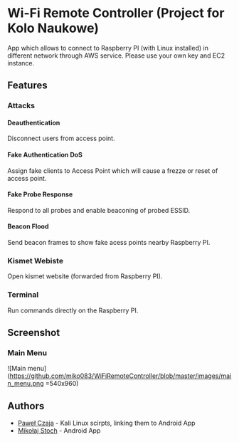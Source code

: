 # Wi-Fi Remote Controller (Project for Kolo Naukowe)

App which allows to connect to Raspberry PI (with Linux installed) in different network through AWS service. Please use your own key and EC2 instance.

## Features

### Attacks

#### Deauthentication

Disconnect users from access point.

#### Fake Authentication DoS

Assign fake clients to Access Point which will cause a frezze or reset of access point.

#### Fake Probe Response

Respond to all probes and enable beaconing of probed ESSID.

#### Beacon Flood

Send beacon frames to show fake acess points nearby Raspberry PI.

### Kismet Webiste

Open kismet website (forwarded from Raspberry PI).

### Terminal

Run commands directly on the Raspberry PI.

## Screenshot

### Main Menu

![Main menu](https://github.com/miko083/WiFiRemoteController/blob/master/images/main_menu.png =540x960)

## Authors

* [Paweł Czaja](https://github.com/GitHub-Pawel) - Kali Linux scirpts, linking them to Android App 
* [Mikołaj Stoch](https://github.com/miko083) - Android App
